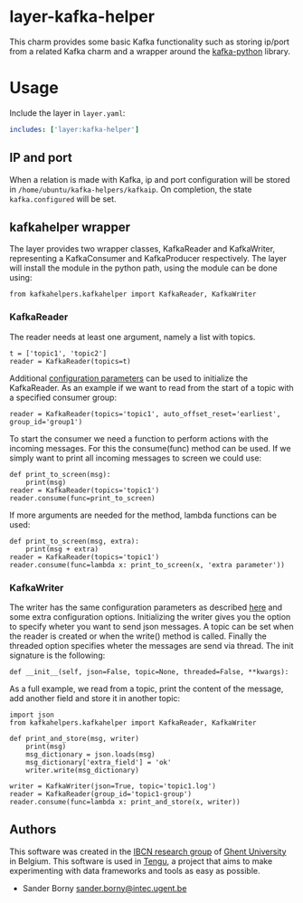 # layer-kafka-helper
This charm provides some basic Kafka functionality such as storing ip/port from a related Kafka charm and a wrapper around the [kafka-python](http://kafka-python.readthedocs.io/en/master/) library.

# Usage
Include the layer in `layer.yaml`:
```yaml
includes: ['layer:kafka-helper']
```
## IP and port
When a relation is made with Kafka, ip and port configuration will be stored in `/home/ubuntu/kafka-helpers/kafkaip`. On completion, the state `kafka.configured` will be set.

## kafkahelper wrapper
The layer provides two wrapper classes, KafkaReader and KafkaWriter, representing a KafkaConsumer and KafkaProducer respectively. The layer will install the module in the python path, using the module can be done using:
```
from kafkahelpers.kafkahelper import KafkaReader, KafkaWriter
```


### KafkaReader
The reader needs at least one argument, namely a list with topics. 
```
t = ['topic1', 'topic2']
reader = KafkaReader(topics=t)
```
Additional [configuration parameters](http://kafka-python.readthedocs.io/en/master/apidoc/KafkaConsumer.html) can be used to initialize the KafkaReader. As an example if we want to read from the start of a topic with a specified consumer group:
```
reader = KafkaReader(topics='topic1', auto_offset_reset='earliest', group_id='group1')
```
To start the consumer we need a function to perform actions with the incoming messages. For this the consume(func) method can be used. If we simply want to print all incoming messages to screen we could use:
```
def print_to_screen(msg):
    print(msg)
reader = KafkaReader(topics='topic1')
reader.consume(func=print_to_screen)
```
If more arguments are needed for the method, lambda functions can be used:
```
def print_to_screen(msg, extra):
    print(msg + extra)
reader = KafkaReader(topics='topic1')
reader.consume(func=lambda x: print_to_screen(x, 'extra parameter'))
```

### KafkaWriter
The writer has the same configuration parameters as described [here](http://kafka-python.readthedocs.io/en/master/apidoc/KafkaProducer.html) and some extra configuration options. 
Initializing the writer gives you the option to specify wheter you want to send json messages. A topic can be set when the reader is created or when the write() method is called. Finally the threaded option specifies wheter the messages are send via thread. The init signature is the following:
```
def __init__(self, json=False, topic=None, threaded=False, **kwargs):
```
As a full example, we read from a topic, print the content of the message, add another field and store it in another topic:
```
import json
from kafkahelpers.kafkahelper import KafkaReader, KafkaWriter

def print_and_store(msg, writer)
    print(msg)
    msg_dictionary = json.loads(msg)
    msg_dictionary['extra_field'] = 'ok'
    writer.write(msg_dictionary)
    
writer = KafkaWriter(json=True, topic='topic1.log')
reader = KafkaReader(group_id='topic1-group')
reader.consume(func=lambda x: print_and_store(x, writer))
```

## Authors

This software was created in the [IBCN research group](https://www.ibcn.intec.ugent.be/) of [Ghent University](http://www.ugent.be/en) in Belgium. This software is used in [Tengu](http://tengu.intec.ugent.be), a project that aims to make experimenting with data frameworks and tools as easy as possible.

 - Sander Borny <sander.borny@intec.ugent.be>